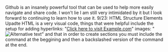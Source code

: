 Github is an insanely powerful tool that can be used to help more easily navigate and share code. I won't lie I am still very intimidated by it but I look forward to continuing to learn how to use it.
9/23: HTML Structure Elements Upadte
HTML is a very visual code, things that were helpful include the setup for adding hyperlinks:
"<a href="https://www.example.com">Click here to visit Example.com</a>"
images: "<img src="image.jpg" alt="Alternative text">"
and that in order to create sections you must include the command at the beggining and then a backslashed version of the command at the end. 

